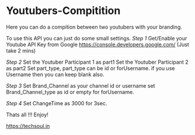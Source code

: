 # Youtubers-Compitition
Here you can do a compition between two youtubers with your branding.


To use this API you can just do some small settings.
	*Step 1* 
  Get/Enable your Youtube API Key from Google https://console.developers.google.com/ (Just take 2 mins)
  
  *Step 2*
  Set the Youtuber Participant 1 as part1
  Set the Youtuber Participant 2 as part2
  Set part_type, part_type can be id or forUsername.  if you use Username then you can keep blank also.

  *Step 3*
  Set Brand_Channel as your channel id or username
  set Brand_Channel_type as id or empty for forUsername.

  *Step 4*
   Set ChangeTime as 3000 for 3sec.
   
   
   Thats all !!! Enjoy!
   
   https://techsoul.in
  
  
